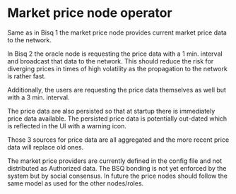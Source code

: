 # Market price node operator

Same as in Bisq 1 the market price node provides current market price data to the network.

In Bisq 2 the oracle node is requesting the price data with a 1 min. interval and broadcast that data to the network.
This should reduce the risk for diverging prices in times of high volatility as the propagation to the network is rather
fast.

Additionally, the users are requesting the price data themselves as well but with a 3 min. interval.

The price data are also persisted so that at startup there is immediately price data available. The persisted price data
is potentially out-dated which is reflected in the UI with a warning icon.

Those 3 sources for price data are all aggregated and the more recent price data will replace old ones.

The market price providers are currently defined in the config file and not distributed as Authorized data. The BSQ
bonding is not yet enforced by the system but by social consensus. In future the price nodes should follow the same
model as used for the other nodes/roles.